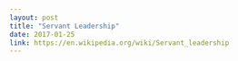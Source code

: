 ```yaml
---
layout: post
title: "Servant Leadership"
date: 2017-01-25
link: https://en.wikipedia.org/wiki/Servant_leadership
---
```


